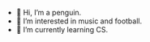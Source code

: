 - 👋 Hi, I’m a penguin.
- 👀 I’m interested in music and football.
- 🌱 I’m currently learning CS.

<!---
HeiHuDie/HeiHuDie is a ✨ special ✨ repository because its `README.md` (this file) appears on your GitHub profile.
You can click the Preview link to take a look at your changes.
--->
